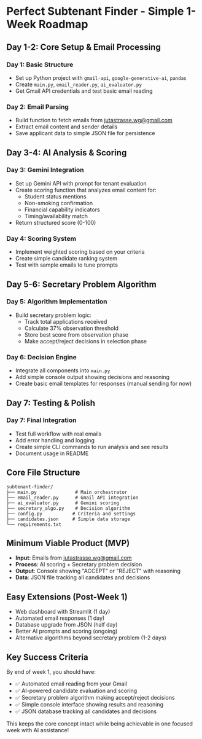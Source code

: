 # Perfect Subtenant Finder - Simple 1-Week Roadmap

## Day 1-2: Core Setup & Email Processing

### Day 1: Basic Structure
- Set up Python project with `gmail-api`, `google-generative-ai`, `pandas`
- Create `main.py`, `email_reader.py`, `ai_evaluator.py`
- Get Gmail API credentials and test basic email reading

### Day 2: Email Parsing
- Build function to fetch emails from jutastrasse.wg@gmail.com
- Extract email content and sender details
- Save applicant data to simple JSON file for persistence

## Day 3-4: AI Analysis & Scoring

### Day 3: Gemini Integration
- Set up Gemini API with prompt for tenant evaluation
- Create scoring function that analyzes email content for:
  - Student status mentions
  - Non-smoking confirmation  
  - Financial capability indicators
  - Timing/availability match
- Return structured score (0-100)

### Day 4: Scoring System
- Implement weighted scoring based on your criteria
- Create simple candidate ranking system
- Test with sample emails to tune prompts

## Day 5-6: Secretary Problem Algorithm

### Day 5: Algorithm Implementation
- Build secretary problem logic:
  - Track total applications received
  - Calculate 37% observation threshold
  - Store best score from observation phase
  - Make accept/reject decisions in selection phase

### Day 6: Decision Engine
- Integrate all components into `main.py`
- Add simple console output showing decisions and reasoning
- Create basic email templates for responses (manual sending for now)

## Day 7: Testing & Polish

### Day 7: Final Integration
- Test full workflow with real emails
- Add error handling and logging
- Create simple CLI commands to run analysis and see results
- Document usage in README

## Core File Structure

```
subtenant-finder/
├── main.py              # Main orchestrator
├── email_reader.py      # Gmail API integration  
├── ai_evaluator.py      # Gemini scoring
├── secretary_algo.py    # Decision algorithm
├── config.py           # Criteria and settings
├── candidates.json     # Simple data storage
└── requirements.txt
```

## Minimum Viable Product (MVP)

- **Input**: Emails from jutastrasse.wg@gmail.com
- **Process**: AI scoring + Secretary problem decision
- **Output**: Console showing "ACCEPT" or "REJECT" with reasoning
- **Data**: JSON file tracking all candidates and decisions

## Easy Extensions (Post-Week 1)

- Web dashboard with Streamlit (1 day)
- Automated email responses (1 day)  
- Database upgrade from JSON (half day)
- Better AI prompts and scoring (ongoing)
- Alternative algorithms beyond secretary problem (1-2 days)

## Key Success Criteria

By end of week 1, you should have:
- ✅ Automated email reading from your Gmail
- ✅ AI-powered candidate evaluation and scoring
- ✅ Secretary problem algorithm making accept/reject decisions
- ✅ Simple console interface showing results and reasoning
- ✅ JSON database tracking all candidates and decisions

This keeps the core concept intact while being achievable in one focused week with AI assistance!